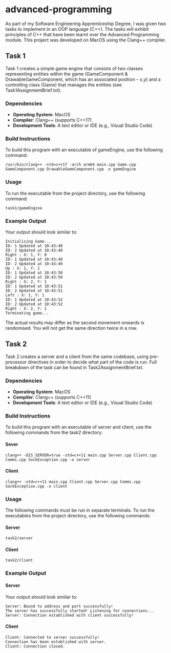 # advanced-programming
As part of my Software Engineering Apprenticeship Degree, I was given two tasks to implement in an OOP language (C++).  The tasks will exhibit principles of C++ that have been learnt over the Advanced Programming module. This project was developed on MacOS using the Clang++ compiler.

## Task 1

Task 1 creates a simple game engine that consists of two classes representing entities within the game (GameComponent & DrawableGameComponent, which has an associated position – x,y) and a controlling class (Game) that manages the entities (see Task1AssignmentBrief.txt).

### Dependencies
- **Operating System**: MacOS
- **Compiler**: Clang++ (supports C++17)
- **Development Tools**: A text editor or IDE (e.g., Visual Studio Code)

### Build Instructions
To build this program with an executable of gameEngine, use the following command:
```console
/usr/bin/clang++ -std=c++17 -arch arm64 main.cpp Game.cpp GameComponent.cpp DrawableGameComponent.cpp -o gameEngine
```

### Usage
To run the executable from the project directory, use the following command:
```console
task1/gameEngine 
```

### Example Output
Your output should look similar to:

```console
Initialising Game...
ID: 1 Updated at 10:43:48 
ID: 2 Updated at 10:43:48 
Right : X: 1, Y: 0 
ID: 1 Updated at 10:43:49 
ID: 2 Updated at 10:43:49 
Up : X: 1, Y: 1 
ID: 1 Updated at 10:43:50 
ID: 2 Updated at 10:43:50 
Right : X: 2, Y: 1 
ID: 1 Updated at 10:43:51 
ID: 2 Updated at 10:43:51 
Left : X: 1, Y: 1 
ID: 1 Updated at 10:43:52 
ID: 2 Updated at 10:43:52 
Right : X: 2, Y: 1 
Terminating game...
```

The actual results may differ as the second movement onwards is randomised. You will not get the same direction twice in a row.

## Task 2

Task 2 creates a server and a client from the same codebase, using pre-processor directives in order to decide what part of the code is run. Full breakdown of the task can be found in Task2AssignmentBrief.txt.

### Dependencies
- **Operating System**: MacOS
- **Compiler**: Clang++ (supports C++11)
- **Development Tools**: A text editor or IDE (e.g., Visual Studio Code)

### Build Instructions
To build this program with an executable of server and client, use the following commands from the task2 directory:

#### Sever
```console
clang++ -DIS_SERVER=true -std=c++11 main.cpp Server.cpp Client.cpp Comms.cpp SockException.cpp -o server
```
#### Client
```console
clang++ -std=c++11 main.cpp Client.cpp Server.cpp Comms.cpp SockException.cpp -o client 
```

### Usage
The following commands must be run in separate terminals. To run the executables from the project directory, use the following commands:

#### Server
```console
task2/server
```

#### Client
```console
task2/client
```

### Example Output

#### Server
Your output should look similar to:

```console
Server: Bound to address and port successfully!
The server has successfully started! Listening for connections...
Server: Connection established with client successfully!
```

#### Client
```console
Client: Connected to server successfully!
Connection has been established with server.
Client: Connection closed.
```
